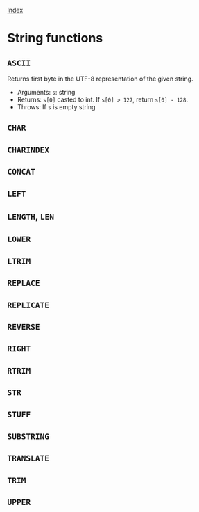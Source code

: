 [Index](../Functions.md)

# String functions

## `ASCII`

Returns first byte in the UTF-8 representation of the given string.

- Arguments: `s`: string
- Returns: `s[0]` casted to int. If `s[0] > 127`, return `s[0] - 128`.
- Throws: If `s` is empty string

## `CHAR`

## `CHARINDEX`

## `CONCAT`

## `LEFT`

## `LENGTH`, `LEN`

## `LOWER`

## `LTRIM`

## `REPLACE`

## `REPLICATE`

## `REVERSE`

## `RIGHT`

## `RTRIM`

## `STR`

## `STUFF`

## `SUBSTRING`

## `TRANSLATE`

## `TRIM`

## `UPPER`
